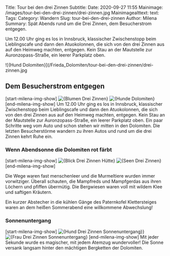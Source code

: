Title: Tour bei den drei Zinnen
Subtitle:
Date: 2020-09-27 11:55
Mainimage: /images/tour-bei-den-drei-zinnen/drei-zinnen.jpg
Mainimagealttext: 
text:
Tags:
Category: Wandern
Slug: tour-bei-den-drei-zinnen
Author: Milena
Summary: Spät Abends rund um die Drei Zinnen, dem Besucherstrom entgegen. 


Um 12.00 Uhr ging es los in Innsbruck, klassischer Zwischenstopp beim Lieblingscafe und dann den Atuokolonnen, die sich von den drei Zinnen aus auf den Heimweg machten, entgegen.
Kein Stau an der Mautstelle zur Auronzopass-Straße, ein leerer Parkplatz oben. 


![{Hund Dolomiten}](/Frieda_Dolomiten/tour-bei-den-drei-zinnen/drei-zinnen.jpg

## Dem Besucherstrom entgegen
[start-milena-img-show]
  ![{Blumen Drei Zinnen}](/blumen/tour-bei-den-drei-zinnen/drei-zinnen.jpg)
  ![{Hunde Dolomiten}](/frieda_feli/tour-bei-den-drei-zinnen/drei-zinnen.jpg) 
[end-milena-img-show]
Um 12.00 Uhr ging es los in Innsbruck, klassischer Zwischenstopp beim Lieblingscafe und dann den Atuokolonnen, die sich von den drei Zinnen aus auf den Heimweg machten, entgegen.
Kein Stau an der Mautstelle zur Auronzopass-Straße, ein leerer Parkplatz oben.
Ein paar Schritte weg vom Auto und schon stehen wir mitten in den Dolomiten. Die letzten Besucherstörme wandern zu ihren Autos und rund um die drei Zinnen kehrt Ruhe ein.


### Wenn Abendsonne die Dolomiten rot färbt
[start-milena-img-show]
  ![{Blick Drei Zinnen Hütte}](/lauraknoten/tour-bei-den-drei-zinnen/drei-zinnen.jpg)
  ![{Seen Drei Zinnen}](/seen/tour-bei-den-drei-zinnen/drei-zinnen.jpg) 
[end-milena-img-show]

Die Wege waren fast menschenleer und die Murmeltiere wurden immer vorwitziger. Überall schauten, die Mampfreds und Mampfgerdas aus ihren Löchern und pfiffen übermütig.
Die Bergwiesen waren voll mit wildem Klee und saftigen Kräutern. 

Ein kurzer Abstecher in die kühlen Gänge des Paternkofel Klettersteiges waren an dem heißen Sommerabend eine willkommene Abwechslung!

### Sonnenuntergang
[start-milena-img-show]
  ![{Hund Drei Zinnen Sonnenuntergang}}](/feli_sonne/tour-bei-den-drei-zinnen/drei-zinnen.jpg)
  ![{Frau Drei Zinnen Sonnenuntergang}](/laura_sonne/tour-bei-den-drei-zinnen/drei-zinnen.jpg) 
[end-milena-img-show]
Mit jeder Sekunde wurde es magischer, mit jedem Atemzug wundervoller!
Die Sonne versank langsam hinter den mächtigen Bergketten der Dolomiten.
